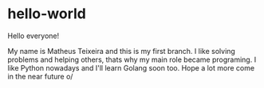 # hello-world

Hello everyone!

My name is Matheus Teixeira and this is my first branch. 
I like solving problems and helping others, thats why my main role became programing.
I like Python nowadays and I'll learn Golang soon too.
Hope a lot more come in the near future o/
